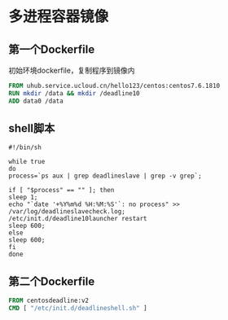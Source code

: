 # 多进程容器镜像

## 第一个Dockerfile

初始环境dockerfile，复制程序到镜像内

```Dockerfile
FROM uhub.service.ucloud.cn/hello123/centos:centos7.6.1810
RUN mkdir /data && mkdir /deadline10
ADD data0 /data
```

## shell脚本

```shell
#!/bin/sh

while true
do
process=`ps aux | grep deadlineslave | grep -v grep`;

if [ "$process" == "" ]; then
sleep 1;
echo "`date '+%Y%m%d %H:%M:%S'`: no process" >> /var/log/deadlineslavecheck.log;
/etc/init.d/deadline10launcher restart
sleep 600;
else
sleep 600;
fi
done
```

## 第二个Dockerfile

```Dockerfile
FROM centosdeadline:v2
CMD [ "/etc/init.d/deadlineshell.sh" ] 
```